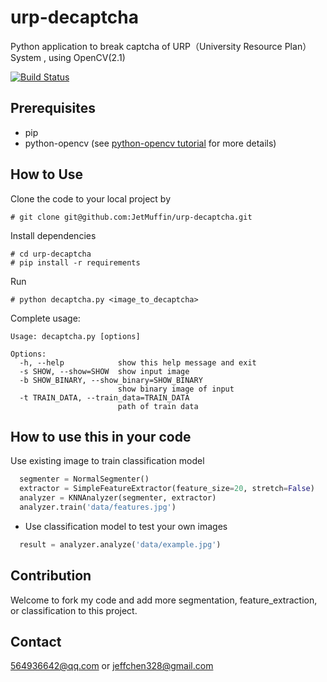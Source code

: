 # urp-decaptcha
Python application to break captcha of URP（University Resource Plan）System , using OpenCV(2.1)

[![Build Status](https://api.travis-ci.org/JetMuffin/urp-decaptcha.svg?branch=master)](https://travis-ci.org/JetMuffin/urp-decaptcha)
## Prerequisites

* pip
* python-opencv (see [python-opencv tutorial](http://opencv-python-tutroals.readthedocs.io/en/latest/py_tutorials/py_tutorials.html) for more details)

## How to Use

Clone the code to your local project by 
```
# git clone git@github.com:JetMuffin/urp-decaptcha.git
```

Install dependencies

```
# cd urp-decaptcha
# pip install -r requirements
```

Run

```
# python decaptcha.py <image_to_decaptcha>
```

Complete usage:

```
Usage: decaptcha.py [options]

Options:
  -h, --help            show this help message and exit
  -s SHOW, --show=SHOW  show input image
  -b SHOW_BINARY, --show_binary=SHOW_BINARY
                        show binary image of input
  -t TRAIN_DATA, --train_data=TRAIN_DATA
                        path of train data

```

## How to use this in your code

Use existing image to train classification model  

```python
  segmenter = NormalSegmenter()
  extractor = SimpleFeatureExtractor(feature_size=20, stretch=False)
  analyzer = KNNAnalyzer(segmenter, extractor)
  analyzer.train('data/features.jpg')
```

* Use classification model to test your own images
```python
  result = analyzer.analyze('data/example.jpg')
```

## Contribution
Welcome to fork my code and add more segmentation, feature_extraction, or classification to this project.

## Contact
<564936642@qq.com> or <jeffchen328@gmail.com>
